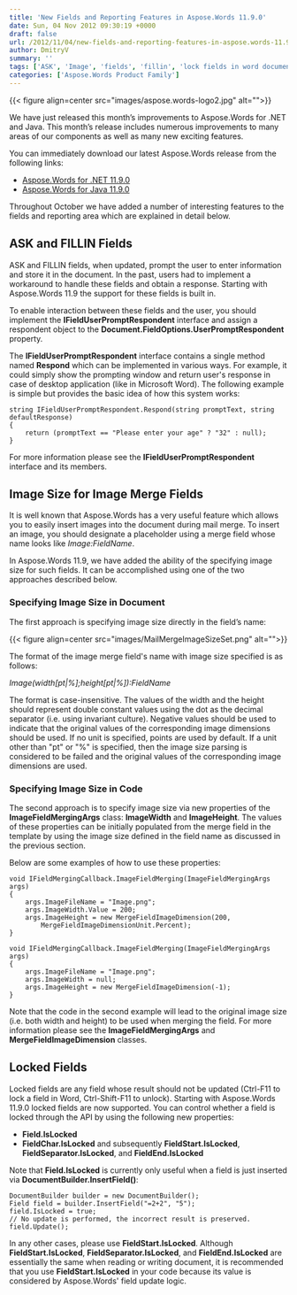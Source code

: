```yaml
---
title: 'New Fields and Reporting Features in Aspose.Words 11.9.0'
date: Sun, 04 Nov 2012 09:30:19 +0000
draft: false
url: /2012/11/04/new-fields-and-reporting-features-in-aspose.words-11.9.0/
author: DmitryV
summary: ''
tags: ['ASK', 'Image', 'fields', 'fillin', 'lock fields in word document', 'locked fields', 'mail merge', 'reporting', 'set image merge field in word', 'template']
categories: ['Aspose.Words Product Family']
---
```




{{< figure align=center src="images/aspose.words-logo2.jpg" alt="">}}


We have just released this month’s improvements to Aspose.Words for .NET and Java. This month’s release includes numerous improvements to many areas of our components as well as many new exciting features.

You can immediately download our latest Aspose.Words release from the following links:

*   [Aspose.Words for .NET 11.9.0][1]
*   [Aspose.Words for Java 11.9.0][2]

Throughout October we have added a number of interesting features to the fields and reporting area which are explained in detail below.

## ASK and FILLIN Fields

ASK and FILLIN fields, when updated, prompt the user to enter information and store it in the document. In the past, users had to implement a workaround to handle these fields and obtain a response. Starting with Aspose.Words 11.9 the support for these fields is built in.

To enable interaction between these fields and the user, you should implement the **IFieldUserPromptRespondent** interface and assign a respondent object to the **Document.FieldOptions.UserPromptRespondent** property.

The **IFieldUserPromptRespondent** interface contains a single method named **Respond** which can be implemented in various ways. For example, it could simply show the prompting window and return user's response in case of desktop application (like in Microsoft Word). The following example is simple but provides the basic idea of how this system works:

```
string IFieldUserPromptRespondent.Respond(string promptText, string defaultResponse)
{
    return (promptText == "Please enter your age" ? "32" : null);
}
```

For more information please see the **IFieldUserPromptRespondent** interface and its members.

## Image Size for Image Merge Fields

It is well known that Aspose.Words has a very useful feature which allows you to easily insert images into the document during mail merge. To insert an image, you should designate a placeholder using a merge field whose name looks like _Image:FieldName_.

In Aspose.Words 11.9, we have added the ability of the specifying image size for such fields. It can be accomplished using one of the two approaches described below.

### Specifying Image Size in Document

The first approach is specifying image size directly in the field’s name:



{{< figure align=center src="images/MailMergeImageSizeSet.png" alt="">}}


The format of the image merge field's name with image size specified is as follows:

_Image(width\[pt|%\];height\[pt|%\]):FieldName_

The format is case-insensitive. The values of the width and the height should represent double constant values using the dot as the decimal separator (i.e. using invariant culture). Negative values should be used to indicate that the original values of the corresponding image dimensions should be used. If no unit is specified, points are used by default. If a unit other than "pt" or "%" is specified, then the image size parsing is considered to be failed and the original values of the corresponding image dimensions are used.

### Specifying Image Size in Code

The second approach is to specify image size via new properties of the **ImageFieldMergingArgs** class: **ImageWidth** and **ImageHeight**. The values of these properties can be initially populated from the merge field in the template by using the image size defined in the field name as discussed in the previous section.

Below are some examples of how to use these properties:

```
void IFieldMergingCallback.ImageFieldMerging(ImageFieldMergingArgs args)
{
    args.ImageFileName = "Image.png";
    args.ImageWidth.Value = 200;
    args.ImageHeight = new MergeFieldImageDimension(200,
        MergeFieldImageDimensionUnit.Percent);
}
```
```
void IFieldMergingCallback.ImageFieldMerging(ImageFieldMergingArgs args)
{
    args.ImageFileName = "Image.png";
    args.ImageWidth = null;
    args.ImageHeight = new MergeFieldImageDimension(-1);
}
```

Note that the code in the second example will lead to the original image size (i.e. both width and height) to be used when merging the field. For more information please see the **ImageFieldMergingArgs** and **MergeFieldImageDimension** classes.

## Locked Fields

Locked fields are any field whose result should not be updated (Ctrl-F11 to lock a field in Word, Ctrl-Shift-F11 to unlock). Starting with Aspose.Words 11.9.0 locked fields are now supported. You can control whether a field is locked through the API by using the following new properties:

*   **Field.IsLocked**
*   **FieldChar.IsLocked** and subsequently **FieldStart.IsLocked**, **FieldSeparator.IsLocked**, and **FieldEnd.IsLocked**

Note that **Field.IsLocked** is currently only useful when a field is just inserted via **DocumentBuilder.InsertField()**:

```
DocumentBuilder builder = new DocumentBuilder();
Field field = builder.InsertField("=2+2", "5");
field.IsLocked = true;
// No update is performed, the incorrect result is preserved.
field.Update();
```

In any other cases, please use **FieldStart.IsLocked**. Although **FieldStart.IsLocked**, **FieldSeparator.IsLocked**, and **FieldEnd.IsLocked** are essentially the same when reading or writing document, it is recommended that you use **FieldStart.IsLocked** in your code because its value is considered by Aspose.Words' field update logic.




[1]: http://www.aspose.com/community/files/51/.net-components/aspose.words-for-.net/category1188.aspx
[2]: http://www.aspose.com/community/files/72/java-components/aspose.words-for-java/category1378.aspx




